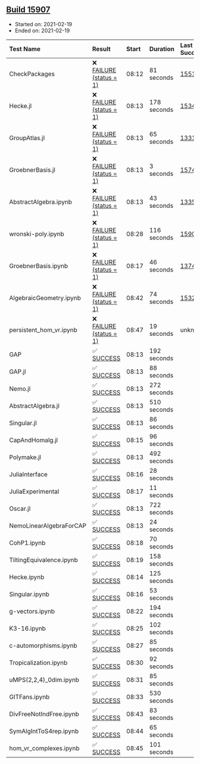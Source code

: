 ## [Build 15907](https://oscarci.mathematik.uni-kl.de/job/oscar/15907/)

* Started on: 2021-02-19
* Ended on: 2021-02-19

| Test Name    | Result | Start | Duration | Last Success | First Failure |
|:-------------|:-------|:------|:---------|:-------------|:--------------|
| CheckPackages | ❌ [FAILURE (status = 1)](https://oscarci.mathematik.uni-kl.de/job/oscar/15907/artifact/logs/build-15907/CheckPackages.log) | 08:12 | 81 seconds | [15514](https://oscarci.mathematik.uni-kl.de/job/oscar/15514/) | [15515](https://oscarci.mathematik.uni-kl.de/job/oscar/15515/) |
| Hecke.jl | ❌ [FAILURE (status = 1)](https://oscarci.mathematik.uni-kl.de/job/oscar/15907/artifact/logs/build-15907/Hecke.jl.log) | 08:13 | 178 seconds | [15344](https://oscarci.mathematik.uni-kl.de/job/oscar/15344/) | [15348](https://oscarci.mathematik.uni-kl.de/job/oscar/15348/) |
| GroupAtlas.jl | ❌ [FAILURE (status = 1)](https://oscarci.mathematik.uni-kl.de/job/oscar/15907/artifact/logs/build-15907/GroupAtlas.jl.log) | 08:13 | 65 seconds | [13311](https://oscarci.mathematik.uni-kl.de/job/oscar/13311/) | [13312](https://oscarci.mathematik.uni-kl.de/job/oscar/13312/) |
| GroebnerBasis.jl | ❌ [FAILURE (status = 1)](https://oscarci.mathematik.uni-kl.de/job/oscar/15907/artifact/logs/build-15907/GroebnerBasis.jl.log) | 08:13 | 3 seconds | [15745](https://oscarci.mathematik.uni-kl.de/job/oscar/15745/) | [15746](https://oscarci.mathematik.uni-kl.de/job/oscar/15746/) |
| AbstractAlgebra.ipynb | ❌ [FAILURE (status = 1)](https://oscarci.mathematik.uni-kl.de/job/oscar/15907/artifact/logs/build-15907/AbstractAlgebra.ipynb.log) | 08:13 | 43 seconds | [13355](https://oscarci.mathematik.uni-kl.de/job/oscar/13355/) | [13356](https://oscarci.mathematik.uni-kl.de/job/oscar/13356/) |
| wronski-poly.ipynb | ❌ [FAILURE (status = 1)](https://oscarci.mathematik.uni-kl.de/job/oscar/15907/artifact/logs/build-15907/wronski-poly.ipynb.log) | 08:28 | 116 seconds | [15906](https://oscarci.mathematik.uni-kl.de/job/oscar/15906/) | [15907](https://oscarci.mathematik.uni-kl.de/job/oscar/15907/) |
| GroebnerBasis.ipynb | ❌ [FAILURE (status = 1)](https://oscarci.mathematik.uni-kl.de/job/oscar/15907/artifact/logs/build-15907/GroebnerBasis.ipynb.log) | 08:17 | 46 seconds | [13748](https://oscarci.mathematik.uni-kl.de/job/oscar/13748/) | [13749](https://oscarci.mathematik.uni-kl.de/job/oscar/13749/) |
| AlgebraicGeometry.ipynb | ❌ [FAILURE (status = 1)](https://oscarci.mathematik.uni-kl.de/job/oscar/15907/artifact/logs/build-15907/AlgebraicGeometry.ipynb.log) | 08:42 | 74 seconds | [15322](https://oscarci.mathematik.uni-kl.de/job/oscar/15322/) | [15323](https://oscarci.mathematik.uni-kl.de/job/oscar/15323/) |
| persistent_hom_vr.ipynb | ❌ [FAILURE (status = 1)](https://oscarci.mathematik.uni-kl.de/job/oscar/15907/artifact/logs/build-15907/persistent_hom_vr.ipynb.log) | 08:47 | 19 seconds | unknown | unknown |
| GAP | ✅ [SUCCESS](https://oscarci.mathematik.uni-kl.de/job/oscar/15907/artifact/logs/build-15907/GAP.log) | 08:13 | 192 seconds |  |  |
| GAP.jl | ✅ [SUCCESS](https://oscarci.mathematik.uni-kl.de/job/oscar/15907/artifact/logs/build-15907/GAP.jl.log) | 08:13 | 88 seconds |  |  |
| Nemo.jl | ✅ [SUCCESS](https://oscarci.mathematik.uni-kl.de/job/oscar/15907/artifact/logs/build-15907/Nemo.jl.log) | 08:13 | 272 seconds |  |  |
| AbstractAlgebra.jl | ✅ [SUCCESS](https://oscarci.mathematik.uni-kl.de/job/oscar/15907/artifact/logs/build-15907/AbstractAlgebra.jl.log) | 08:13 | 510 seconds |  |  |
| Singular.jl | ✅ [SUCCESS](https://oscarci.mathematik.uni-kl.de/job/oscar/15907/artifact/logs/build-15907/Singular.jl.log) | 08:13 | 86 seconds |  |  |
| CapAndHomalg.jl | ✅ [SUCCESS](https://oscarci.mathematik.uni-kl.de/job/oscar/15907/artifact/logs/build-15907/CapAndHomalg.jl.log) | 08:15 | 96 seconds |  |  |
| Polymake.jl | ✅ [SUCCESS](https://oscarci.mathematik.uni-kl.de/job/oscar/15907/artifact/logs/build-15907/Polymake.jl.log) | 08:13 | 492 seconds |  |  |
| JuliaInterface | ✅ [SUCCESS](https://oscarci.mathematik.uni-kl.de/job/oscar/15907/artifact/logs/build-15907/JuliaInterface.log) | 08:16 | 28 seconds |  |  |
| JuliaExperimental | ✅ [SUCCESS](https://oscarci.mathematik.uni-kl.de/job/oscar/15907/artifact/logs/build-15907/JuliaExperimental.log) | 08:17 | 11 seconds |  |  |
| Oscar.jl | ✅ [SUCCESS](https://oscarci.mathematik.uni-kl.de/job/oscar/15907/artifact/logs/build-15907/Oscar.jl.log) | 08:13 | 722 seconds |  |  |
| NemoLinearAlgebraForCAP | ✅ [SUCCESS](https://oscarci.mathematik.uni-kl.de/job/oscar/15907/artifact/logs/build-15907/NemoLinearAlgebraForCAP.log) | 08:13 | 24 seconds |  |  |
| CohP1.ipynb | ✅ [SUCCESS](https://oscarci.mathematik.uni-kl.de/job/oscar/15907/artifact/logs/build-15907/CohP1.ipynb.log) | 08:18 | 70 seconds |  |  |
| TiltingEquivalence.ipynb | ✅ [SUCCESS](https://oscarci.mathematik.uni-kl.de/job/oscar/15907/artifact/logs/build-15907/TiltingEquivalence.ipynb.log) | 08:19 | 158 seconds |  |  |
| Hecke.ipynb | ✅ [SUCCESS](https://oscarci.mathematik.uni-kl.de/job/oscar/15907/artifact/logs/build-15907/Hecke.ipynb.log) | 08:14 | 125 seconds |  |  |
| Singular.ipynb | ✅ [SUCCESS](https://oscarci.mathematik.uni-kl.de/job/oscar/15907/artifact/logs/build-15907/Singular.ipynb.log) | 08:16 | 53 seconds |  |  |
| g-vectors.ipynb | ✅ [SUCCESS](https://oscarci.mathematik.uni-kl.de/job/oscar/15907/artifact/logs/build-15907/g-vectors.ipynb.log) | 08:22 | 194 seconds |  |  |
| K3-16.ipynb | ✅ [SUCCESS](https://oscarci.mathematik.uni-kl.de/job/oscar/15907/artifact/logs/build-15907/K3-16.ipynb.log) | 08:25 | 102 seconds |  |  |
| c-automorphisms.ipynb | ✅ [SUCCESS](https://oscarci.mathematik.uni-kl.de/job/oscar/15907/artifact/logs/build-15907/c-automorphisms.ipynb.log) | 08:27 | 85 seconds |  |  |
| Tropicalization.ipynb | ✅ [SUCCESS](https://oscarci.mathematik.uni-kl.de/job/oscar/15907/artifact/logs/build-15907/Tropicalization.ipynb.log) | 08:30 | 92 seconds |  |  |
| uMPS(2,2,4)_0dim.ipynb | ✅ [SUCCESS](https://oscarci.mathematik.uni-kl.de/job/oscar/15907/artifact/logs/build-15907/uMPS-2-2-4-_0dim.ipynb.log) | 08:31 | 85 seconds |  |  |
| GITFans.ipynb | ✅ [SUCCESS](https://oscarci.mathematik.uni-kl.de/job/oscar/15907/artifact/logs/build-15907/GITFans.ipynb.log) | 08:33 | 530 seconds |  |  |
| DivFreeNotIndFree.ipynb | ✅ [SUCCESS](https://oscarci.mathematik.uni-kl.de/job/oscar/15907/artifact/logs/build-15907/DivFreeNotIndFree.ipynb.log) | 08:43 | 83 seconds |  |  |
| SymAlgIntToS4rep.ipynb | ✅ [SUCCESS](https://oscarci.mathematik.uni-kl.de/job/oscar/15907/artifact/logs/build-15907/SymAlgIntToS4rep.ipynb.log) | 08:44 | 65 seconds |  |  |
| hom_vr_complexes.ipynb | ✅ [SUCCESS](https://oscarci.mathematik.uni-kl.de/job/oscar/15907/artifact/logs/build-15907/hom_vr_complexes.ipynb.log) | 08:45 | 101 seconds |  |  |
